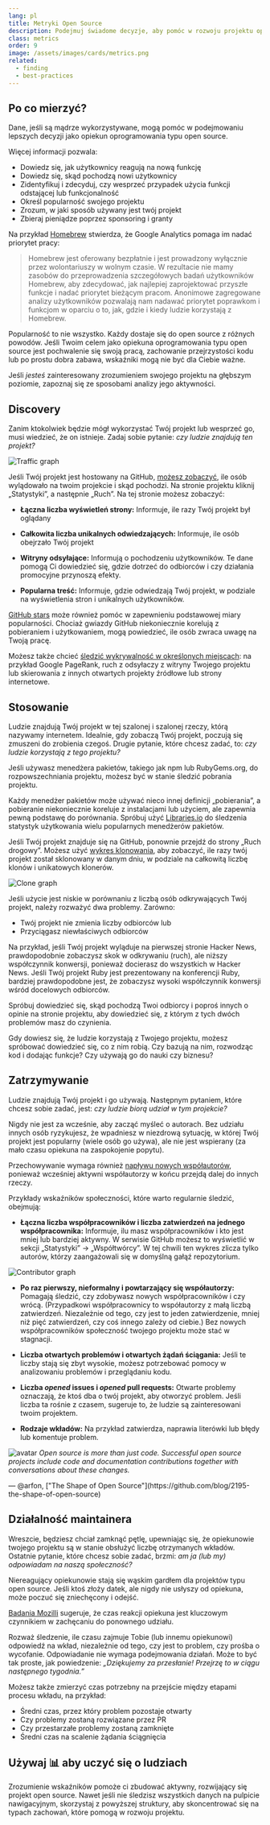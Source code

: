 ```yaml
---
lang: pl
title: Metryki Open Source
description: Podejmuj świadome decyzje, aby pomóc w rozwoju projektu open source, mierząc i śledząc jego sukces.
class: metrics
order: 9
image: /assets/images/cards/metrics.png
related:
  - finding
  - best-practices
---
```


## Po co mierzyć?

Dane, jeśli są mądrze wykorzystywane, mogą pomóc w podejmowaniu lepszych decyzji jako opiekun oprogramowania typu open source.

Więcej informacji pozwala:

* Dowiedz się, jak użytkownicy reagują na nową funkcję
* Dowiedz się, skąd pochodzą nowi użytkownicy
* Zidentyfikuj i zdecyduj, czy wesprzeć przypadek użycia funkcji odstającej lub funkcjonalność
* Określ popularność swojego projektu
* Zrozum, w jaki sposób używany jest twój projekt
* Zbieraj pieniądze poprzez sponsoring i granty

Na przykład [Homebrew](https://github.com/Homebrew/brew/blob/bbed7246bc5c5b7acb8c1d427d10b43e090dfd39/docs/Analytics.md) stwierdza, że Google Analytics pomaga im nadać priorytet pracy:

> Homebrew jest oferowany bezpłatnie i jest prowadzony wyłącznie przez wolontariuszy w wolnym czasie. W rezultacie nie mamy zasobów do przeprowadzenia szczegółowych badań użytkowników Homebrew, aby zdecydować, jak najlepiej zaprojektować przyszłe funkcje i nadać priorytet bieżącym pracom. Anonimowe zagregowane analizy użytkowników pozwalają nam nadawać priorytet poprawkom i funkcjom w oparciu o to, jak, gdzie i kiedy ludzie korzystają z Homebrew.

Popularność to nie wszystko. Każdy dostaje się do open source z różnych powodów. Jeśli Twoim celem jako opiekuna oprogramowania typu open source jest pochwalenie się swoją pracą, zachowanie przejrzystości kodu lub po prostu dobra zabawa, wskaźniki mogą nie być dla Ciebie ważne.

Jeśli _jesteś_ zainteresowany zrozumieniem swojego projektu na głębszym poziomie, zapoznaj się ze sposobami analizy jego aktywności.

## Discovery

Zanim ktokolwiek będzie mógł wykorzystać Twój projekt lub wesprzeć go, musi wiedzieć, że on istnieje. Zadaj sobie pytanie: _czy ludzie znajdują ten projekt?_

![Traffic graph](/assets/images/metrics/repo_traffic_graphs_tooltip.png)

Jeśli Twój projekt jest hostowany na GitHub, [możesz zobaczyć](https://help.github.com/articles/about-repository-graphs/#traffic), ile osób wylądowało na twoim projekcie i skąd pochodzi. Na stronie projektu kliknij „Statystyki”, a następnie „Ruch”. Na tej stronie możesz zobaczyć:

* **Łączna liczba wyświetleń strony:** Informuje, ile razy Twój projekt był oglądany

* **Całkowita liczba unikalnych odwiedzających:** Informuje, ile osób obejrzało Twój projekt

* **Witryny odsyłające:** Informują o pochodzeniu użytkowników. Te dane pomogą Ci dowiedzieć się, gdzie dotrzeć do odbiorców i czy działania promocyjne przynoszą efekty.

* **Popularna treść:** Informuje, gdzie odwiedzają Twój projekt, w podziale na wyświetlenia stron i unikalnych użytkowników.

[GitHub stars](https://help.github.com/articles/about-stars/) może również pomóc w zapewnieniu podstawowej miary popularności. Chociaż gwiazdy GitHub niekoniecznie korelują z pobieraniem i użytkowaniem, mogą powiedzieć, ile osób zwraca uwagę na Twoją pracę.

Możesz także chcieć [śledzić wykrywalność w określonych miejscach](https://opensource.com/business/16/6/pirate-metrics): na przykład Google PageRank, ruch z odsyłaczy z witryny Twojego projektu lub skierowania z innych otwartych projekty źródłowe lub strony internetowe.

## Stosowanie

Ludzie znajdują Twój projekt w tej szalonej i szalonej rzeczy, którą nazywamy internetem. Idealnie, gdy zobaczą Twój projekt, poczują się zmuszeni do zrobienia czegoś. Drugie pytanie, które chcesz zadać, to: _czy ludzie korzystają z tego projektu?_

Jeśli używasz menedżera pakietów, takiego jak npm lub RubyGems.org, do rozpowszechniania projektu, możesz być w stanie śledzić pobrania projektu.

Każdy menedżer pakietów może używać nieco innej definicji „pobierania”, a pobieranie niekoniecznie koreluje z instalacjami lub użyciem, ale zapewnia pewną podstawę do porównania. Spróbuj użyć [Libraries.io](https://libraries.io/) do śledzenia statystyk użytkowania wielu popularnych menedżerów pakietów.

Jeśli Twój projekt znajduje się na GitHub, ponownie przejdź do strony „Ruch drogowy”. Możesz użyć [wykres klonowania](https://github.com/blog/1873-clone-graphs), aby zobaczyć, ile razy twój projekt został sklonowany w danym dniu, w podziale na całkowitą liczbę klonów i unikatowych klonerów.

![Clone graph](/assets/images/metrics/clone_graph.png)

Jeśli użycie jest niskie w porównaniu z liczbą osób odkrywających Twój projekt, należy rozważyć dwa problemy. Zarówno:

* Twój projekt nie zmienia liczby odbiorców lub
* Przyciągasz niewłaściwych odbiorców

Na przykład, jeśli Twój projekt wyląduje na pierwszej stronie Hacker News, prawdopodobnie zobaczysz skok w odkrywaniu (ruch), ale niższy współczynnik konwersji, ponieważ docierasz do wszystkich w Hacker News. Jeśli Twój projekt Ruby jest prezentowany na konferencji Ruby, bardziej prawdopodobne jest, że zobaczysz wysoki współczynnik konwersji wśród docelowych odbiorców.

Spróbuj dowiedzieć się, skąd pochodzą Twoi odbiorcy i poproś innych o opinie na stronie projektu, aby dowiedzieć się, z którym z tych dwóch problemów masz do czynienia.

Gdy dowiesz się, że ludzie korzystają z Twojego projektu, możesz spróbować dowiedzieć się, co z nim robią. Czy bazują na nim, rozwodząc kod i dodając funkcje? Czy używają go do nauki czy biznesu?

## Zatrzymywanie

Ludzie znajdują Twój projekt i go używają. Następnym pytaniem, które chcesz sobie zadać, jest: _czy ludzie biorą udział w tym projekcie?_

Nigdy nie jest za wcześnie, aby zacząć myśleć o autorach. Bez udziału innych osób ryzykujesz, że wpadniesz w niezdrową sytuację, w której Twój projekt jest popularny (wiele osób go używa), ale nie jest wspierany (za mało czasu opiekuna na zaspokojenie popytu).

Przechowywanie wymaga również [napływu nowych współautorów](http://blog.abigailcabunoc.com/increasing-developer-engagement-at-mozilla-science-learning-advocacy#contributor-pathways_2), ponieważ wcześniej aktywni współautorzy w końcu przejdą dalej do innych rzeczy.

Przykłady wskaźników społeczności, które warto regularnie śledzić, obejmują:

* **Łączna liczba współpracowników i liczba zatwierdzeń na jednego współpracownika:** Informuje, ilu masz współpracowników i kto jest mniej lub bardziej aktywny. W serwisie GitHub możesz to wyświetlić w sekcji „Statystyki” -> „Współtwórcy”. W tej chwili ten wykres zlicza tylko autorów, którzy zaangażowali się w domyślną gałąź repozytorium.

![Contributor graph](/assets/images/metrics/repo_contributors_specific_graph.png)

* **Po raz pierwszy, nieformalny i powtarzający się współautorzy:** Pomagają śledzić, czy zdobywasz nowych współpracowników i czy wrócą. (Przypadkowi współpracownicy to współautorzy z małą liczbą zatwierdzeń. Niezależnie od tego, czy jest to jeden zatwierdzenie, mniej niż pięć zatwierdzeń, czy coś innego zależy od ciebie.) Bez nowych współpracowników społeczność twojego projektu może stać w stagnacji.

* **Liczba otwartych problemów i otwartych żądań ściągania:** Jeśli te liczby stają się zbyt wysokie, możesz potrzebować pomocy w analizowaniu problemów i przeglądaniu kodu.

* **Liczba _opened_ issues i _opened_ pull requests:** Otwarte problemy oznaczają, że ktoś dba o twój projekt, aby otworzyć problem. Jeśli liczba ta rośnie z czasem, sugeruje to, że ludzie są zainteresowani twoim projektem.

* **Rodzaje wkładów:** Na przykład zatwierdza, naprawia literówki lub błędy lub komentuje problem.

<aside markdown="1" class="pquote">
  <img src="https://avatars.githubusercontent.com/arfon?s=180" class="pquote-avatar" alt="avatar">
  <i>
  Open source is more than just code. Successful open source projects include code and documentation contributions together with conversations about these changes.
  </i>
  <p markdown="1" class="pquote-credit">
— @arfon, ["The Shape of Open Source"](https://github.com/blog/2195-the-shape-of-open-source)
  </p>
</aside>

## Działalność maintainera

Wreszcie, będziesz chciał zamknąć pętlę, upewniając się, że opiekunowie twojego projektu są w stanie obsłużyć liczbę otrzymanych wkładów. Ostatnie pytanie, które chcesz sobie zadać, brzmi: _am ja (lub my) odpowiadam na naszą społeczność?_

Niereagujący opiekunowie stają się wąskim gardłem dla projektów typu open source. Jeśli ktoś złoży datek, ale nigdy nie usłyszy od opiekuna, może poczuć się zniechęcony i odejść.

[Badania Mozilli](https://docs.google.com/presentation/d/1hsJLv1ieSqtXBzd5YZusY-mB8e1VJzaeOmh8Q4VeMio/edit#slide=id.g43d857af8_0177) sugeruje, że czas reakcji opiekuna jest kluczowym czynnikiem w zachęcaniu do ponownego udziału.

Rozważ śledzenie, ile czasu zajmuje Tobie (lub innemu opiekunowi) odpowiedź na wkład, niezależnie od tego, czy jest to problem, czy prośba o wycofanie. Odpowiadanie nie wymaga podejmowania działań. Może to być tak proste, jak powiedzenie: _„Dziękujemy za przesłanie! Przejrzę to w ciągu następnego tygodnia.”_

Możesz także zmierzyć czas potrzebny na przejście między etapami procesu wkładu, na przykład:

* Średni czas, przez który problem pozostaje otwarty
* Czy problemy zostaną rozwiązane przez PR
* Czy przestarzałe problemy zostaną zamknięte
* Średni czas na scalenie żądania ściągnięcia

## Używaj 📊 aby uczyć się o ludziach

Zrozumienie wskaźników pomoże ci zbudować aktywny, rozwijający się projekt open source. Nawet jeśli nie śledzisz wszystkich danych na pulpicie nawigacyjnym, skorzystaj z powyższej struktury, aby skoncentrować się na typach zachowań, które pomogą w rozwoju projektu.
